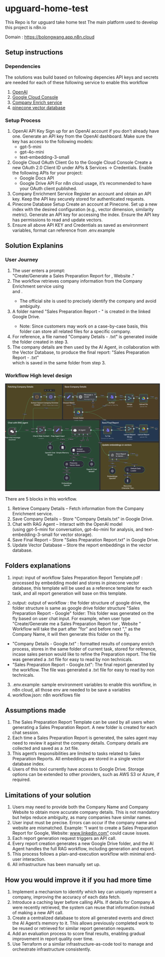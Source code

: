 # upguard-home-test

This Repo is for upguard take home test
The main platform used to develop this project is n8n.io

Domain : https://bolongwang.app.n8n.cloud

## Setup instructions

### Dependencies

The solutions was build based on following depencies
API keys and secrets are needed for each of these following service to enable this workflow

1. [OpenAI](https://platform.openai.com/)
2. [Google Cloud Console](https://console.cloud.google.com/welcome?hl=en&inv=1&invt=Ab5_TA&project=n8n-playground-469414)
3. [Company Enrich service](https://app.companyenrich.com/)
4. [pinecone vector database](https://app.pinecone.io/)

### Setup Process

1. OpenAI API Key
   Sign up for an OpenAI account if you don’t already have one.
   Generate an API key from the OpenAI dashboard.
   Make sure the key has access to the following models:
   - gpt-5-mini
   - gpt-4o-mini
   - text-embedding-3-small
2. Google Cloud OAuth Client
   Go to the Google Cloud Console
   Create a new OAuth 2.0 Client ID under APIs & Services → Credentials.
   Enable the following APIs for your project:
   - Google Docs API
   - Google Drive API
     For n8n cloud usage, it’s recommended to have your OAuth client published.
3. Company Enrichment Service
   Register an account and obtain an API key.
   Keep the API key securely stored for authenticated requests.
4. Pinecone Database Setup
   Create an account at Pinecone.
   Set up a new index with the desired configuration (e.g., vector dimension, similarity metric).
   Generate an API key for accessing the index.
   Ensure the API key has permissions to read and update vectors.
5. Ensure all above API KEY and Credentials as saved as environment variables, format can reference from
   .env.example

## Solution Explanins

### User Journey

1. The user enters a prompt:  
   "Create/Generate a Sales Preparation Report for <Company Name>, Website <Company Official Site>."
2. The workflow retrieves company information from the Company Enrichment service using  
   <Company Name> and <Company Official Site>.
   - The official site is used to precisely identify the company and avoid ambiguity.
3. A folder named "Sales Preparation Report - <Company Name>" is created in the linked Google Drive.
   - Note: Since customers may work on a case-by-case basis, this folder can store all related files for a specific company.
4. For reference, a file named "Company Details - <Company Name>.txt" is generated inside the folder created in step 3.
5. The company details are then used by the AI Agent, in collaboration with the Vector Database,
   to produce the final report:
   "Sales Preparation Report - <Company Name>.txt"  
   which is saved in the same folder from step 3.

### Workflow High level design

![upguard-workflow](./upguard-workflow.png "Sales Preparation Report")

There are 5 blocks in this workflow.

1. Retrieve Company Details – Fetch information from the Company Enrichment service.
2. Save Company Details – Store "Company Details.txt" in Google Drive.
3. Chat with RAG Agent – Interact with the OpenAI model  
   (using gpt-5-mini for conversation, gpt-4o-mini for analysis, and text-embedding-3-small for vector storage).
4. Save Final Report – Store "Sales Preparation Report.txt" in Google Drive.
5. Update Vector Database – Store the report embeddings in the vector database.

## Folders explanations

1. input: input of workflow
   Sales Preparation Report Template.pdf : processed by embedding model and stores in pinecone vector database, this template will
   be used as a reference template for each task, and all report generation will base on this template.

2. output: output of workflow : the folder structure of google drive, the folder structure is same as google drive folder structure
   "Sales Preparation Report - Google" folder:
   This folder was generated on the fly based on user chat input.
   For example, when user type "Create/Generate me a Sales Preparation Report for <Company Name>, Website <Company Official Site>"
   Workflow will take the part after "for" and before next "," as the Company Name, it will then generate this folder on the fly.

- "Company Details - Google.txt" : formatted results of company enrich process, stores in the same folder of current task,
  stored for reference, incase sales person would like to refine the Preparation report. The file was generated a .txt file for easy to read
  by non technicals.
- "Sales Preparation Report - Google.txt": The final report generated by the workflow. The file was generated a .txt file for easy to read
  by non technicals.

3. .env.example: sample environment variables to enable this workflow, in n8n cloud, all those env are
   needed to be save a variables
4. workflow.json: n8n workflows file

## Assumptions made

1. The Sales Preparation Report Template can be used by all users when generating a Sales Preparation Report.
   A new folder is created for each chat session.
2. Each time a Sales Preparation Report is generated, the sales agent may need to review it against the company details.
   Company details are collected and saved as a .txt file.
3. This agent’s responsibilities are limited to tasks related to Sales Preparation Reports.
   All embeddings are stored in a single vector database index.
4. Users of this tool currently have access to Google Drive.
   Storage options can be extended to other providers, such as AWS S3 or Azure, if required.

## Limitations of your solution

1. Users may need to provide both the Company Name and Company Website to obtain more accurate company details.
   This is not mandatory but helps reduce ambiguity, as many companies have similar names.
2. User input must be precise. Errors can occur if the company name and website are mismatched.
   Example: “I want to create a Sales Preparation Report for Google, Website: www.linkedin.com”
   could cause issues.
3. Each report generation request triggers an API call.
4. Every report creation generates a new Google Drive folder, and the AI Agent handles the full RAG workflow, including generation and export.
5. This process follows a plan-and-execution workflow with minimal end-user interaction.
6. All infrastructure has been manually set up.

## How you would improve it if you had more time

1. Implement a mechanism to identify which key can uniquely represent a company, improving the accuracy of each data fetch.
2. Introduce a caching layer before calling APIs. If details for Company A were recently retrieved, the system can reuse that information instead of making a new API call.
3. Create a centralized database to store all generated events and direct the AI Agent’s memory to it. This allows previously completed work to be reused or retrieved for similar report generation requests.
4. Add an evaluation process to score final results, enabling gradual improvement in report quality over time.
5. Use Terraform or a similar infrastructure-as-code tool to manage and orchestrate infrastructure consistently.
